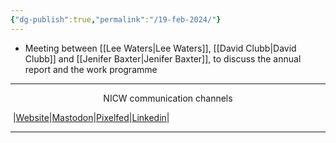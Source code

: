 ```yaml
---
{"dg-publish":true,"permalink":"/19-feb-2024/"}
---
```


- Meeting between [[Lee Waters\|Lee Waters]], [[David Clubb\|David Clubb]] and [[Jenifer Baxter\|Jenifer Baxter]], to discuss the annual report and the work programme

***
<p style="text-align: center;">NICW communication channels</p>

󠁧 |[Website](https://nationalinfrastructurecommission.wales)|[Mastodon](https://toot.wales/@NICW)|[Pixelfed](https://pix.toot.wales/NICW)|[Linkedin](https://www.linkedin.com/company/26268509/)|
***
